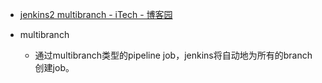 

* [jenkins2 multibranch - iTech - 博客园 ](http://www.cnblogs.com/itech/p/5660244.html)

* multibranch
  * 通过multibranch类型的pipeline job，jenkins将自动地为所有的branch创建job。